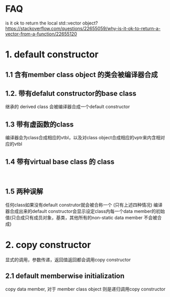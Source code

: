# FAQ
is it ok to return the local std::vector object?
https://stackoverflow.com/questions/22655059/why-is-it-ok-to-return-a-vector-from-a-function/22655120

# 1. default constructor
## 1.1 含有member class object 的类会被编译器合成 
## 1.2. 带有defalut constructor的base class
继承的 derived class 会被编译器合成一个default constructor
## 1.3 带有虚函数的class
编译器会为class合成相应的vtbl，以及对class object合成相应的vptr来内含相对应的vtbl
## 1.4 带有virtual base class 的 class
 
## 1.5 两种误解
任何class如果没有default construtor就会被合称一个 (只有上述四种情况)
编译器合成出来的default constructor会显示设定class内每一个data member的初始值(只合成只有成员对象，基类，其他所有的non-static data member 不会被合成)
# 2. copy constructor
显式的调用，参数传递，返回值返回都会调用copy constructor
## 2.1 default memberwise initialization
copy data member, 对于 member class object 则是递归调用copy constructor

